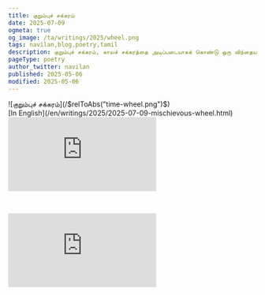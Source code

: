 ```yaml
---
title: குறும்புச் சக்கரம்
date: 2025-07-09
ogmeta: true
og_image: /ta/writings/2025/wheel.png
tags: navilan,blog,poetry,tamil
description: குறும்புச் சக்கரம், காலச் சக்கரத்தை அடிப்படையாகக் கொண்டு ஒரு விந்தையான கதையை சொல்கிறது.
pageType: poetry
author_twitter: navilan
published: 2025-05-06
modified: 2025-05-06
---
```

<div class="row gld-12 teaser-only">
![குறும்புச் சக்கரம்](/$relToAbs("time-wheel.png")$)

</div>

<div class="gld-12 row centered">
<div class="txtcenter">
[In English](/en/writings/2025/2025-07-09-mischievous-wheel.html)
</div>
</div>

<!--more-->

<div class="row youtube">
<iframe
   src="https://www.youtube.com/embed/LcUZHmCqSLY"
   frameborder="0"
   allow="accelerometer; autoplay; encrypted-media; gyroscope; picture-in-picture" allowfullscreen></iframe>
</div>

&nbsp;

<div class="row youtube">
<iframe
   src="https://www.youtube.com/embed/ksv2tZL2cKc"
   frameborder="0"
   allow="accelerometer; autoplay; encrypted-media; gyroscope; picture-in-picture" allowfullscreen></iframe>
</div>
